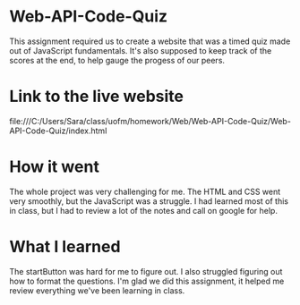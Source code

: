 # Web-API-Code-Quiz
This assignment required us to create a website that was a timed quiz made out of JavaScript fundamentals. It's also supposed to keep track of the scores at the end, to help gauge the progess of our peers.

# Link to the live website
file:///C:/Users/Sara/class/uofm/homework/Web/Web-API-Code-Quiz/Web-API-Code-Quiz/index.html

# How it went
The whole project was very challenging for me. The HTML and CSS went very smoothly, but the JavaScript was a struggle. I had learned most of this in class, but I had to review a lot of the notes and call on google for help.

# What I learned
The startButton was hard for me to figure out. I also struggled figuring out how to format the questions. I'm glad we did this assignment, it helped me review everything we've been learning in class.
